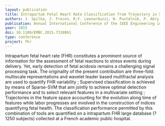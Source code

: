 ```yaml
---
layout: publication
title: Intrapartum Fetal Heart Rate Classification from Trajectory in Sparse SVM Feature Space
authors: J. Spilka, J. Frecon, R.F. Leonarduzzi, N. Pustelnik, P. Abry and M. Doret
publication: Annual International Conference of the IEEE Engineering in Medicine and Biology Society (EMBC)
year: 2015
doi: 10.1109/EMBC.2015.7318861
type: conference
project: fhr
---
```


Intrapartum fetal heart rate (FHR) constitutes a prominent source of information for the assessment of fetal reactions to stress events during delivery. Yet, early detection of fetal acidosis remains a challenging signal processing task. The originality of the present contribution are three-fold: multiscale representations and wavelet leader based multifractal analysis are used to quantify FHR variability ; Supervised classification is achieved by means of Sparse-SVM that aim jointly to achieve optimal detection performance and to select relevant features in a multivariate setting ; Trajectories in the feature space accounting for the evolution along time of features while labor progresses are involved in the construction of indices quantifying fetal health. The classification performance permitted by this combination of tools are quantified on a intrapartum FHR large database (? 1250 subjects) collected at a French academic public hospital.
